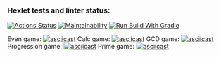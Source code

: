 ### Hexlet tests and linter status:
[![Actions Status](https://github.com/DireElf/java-project-lvl1/workflows/hexlet-check/badge.svg)](https://github.com/DireElf/java-project-lvl1/actions)
[![Maintainability](https://api.codeclimate.com/v1/badges/a99a88d28ad37a79dbf6/maintainability)](https://codeclimate.com/github/codeclimate/codeclimate/maintainability)
[![Run Build With Gradle](https://github.com/DireElf/java-project-lvl1/actions/workflows/run-build.yml/badge.svg)](https://github.com/DireElf/java-project-lvl1/actions/workflows/run-build.yml)

Even game:
[![asciicast](https://asciinema.org/a/9M9g7Y6J1tEs2JN1c7p1TuEOM.svg)](https://asciinema.org/a/9M9g7Y6J1tEs2JN1c7p1TuEOM)
Calc game:
[![asciicast](https://asciinema.org/a/WRTraKnWAd4sh8r2XEQhiBwVH.svg)](https://asciinema.org/a/WRTraKnWAd4sh8r2XEQhiBwVH)
GCD game:
[![asciicast](https://asciinema.org/a/DgxYyJWufRDReDQFgmN9Wy3kZ.svg)](https://asciinema.org/a/DgxYyJWufRDReDQFgmN9Wy3kZ)
Progression game:
[![asciicast](https://asciinema.org/a/l6fVQhROaRAk9td8vzjuE47EG.svg)](https://asciinema.org/a/l6fVQhROaRAk9td8vzjuE47EG)
Prime game:
[![asciicast](https://asciinema.org/a/OuLgvnbR7dREPQbHc9jvudzl3.svg)](https://asciinema.org/a/OuLgvnbR7dREPQbHc9jvudzl3)
